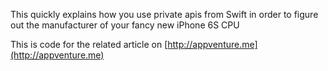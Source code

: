 This quickly explains how you use private apis from Swift in order to figure out the manufacturer of your fancy new iPhone 6S CPU

This is code for the related article on [http://appventure.me](http://appventure.me)
